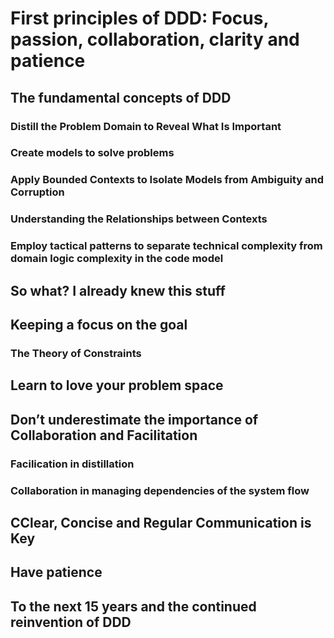 # First principles of DDD: Focus, passion, collaboration, clarity and patience

## The fundamental concepts of DDD

### Distill the Problem Domain to Reveal What Is Important

### Create models to solve problems

### Apply Bounded Contexts to Isolate Models from Ambiguity and Corruption

### Understanding the Relationships between Contexts

### Employ tactical patterns to separate technical complexity from domain logic complexity in the code model

## So what? I already knew this stuff

## Keeping a focus on the goal

### The Theory of Constraints

## Learn to love your problem space

## Don’t underestimate the importance of Collaboration and Facilitation

### Facilication in distillation

### Collaboration in managing dependencies of the system flow

## CClear, Concise and Regular Communication is Key

## Have patience 

## To the next 15 years and the continued reinvention of DDD
